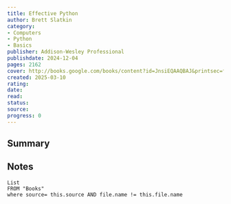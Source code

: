 ```yaml
---
title: Effective Python
author: Brett Slatkin
category: 
- Computers
- Python 
- Basics
publisher: Addison-Wesley Professional
publishdate: 2024-12-04
pages: 2162
cover: http://books.google.com/books/content?id=JnsiEQAAQBAJ&printsec=frontcover&img=1&zoom=1&edge=curl&source=gbs_api
created: 2025-03-10
rating: 
date: 
read: 
status: 
source: 
progress: 0
---
```

## Summary


## Notes
```dataview
List 
FROM "Books"
where source= this.source AND file.name != this.file.name
```
